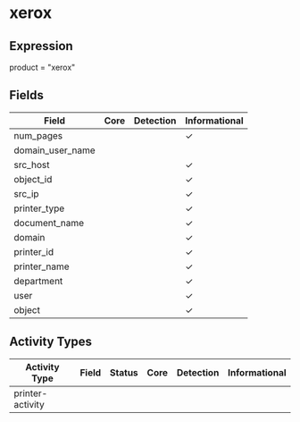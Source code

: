 xerox
=====

Expression
----------

product = "xerox"

Fields
------

| Field            | Core | Detection | Informational |
| ---------------- | ---- | --------- | ------------- |
| num_pages        |      |           | &#10003;      |
| domain_user_name |      |           |               |
| src_host         |      |           | &#10003;      |
| object_id        |      |           | &#10003;      |
| src_ip           |      |           | &#10003;      |
| printer_type     |      |           | &#10003;      |
| document_name    |      |           | &#10003;      |
| domain           |      |           | &#10003;      |
| printer_id       |      |           | &#10003;      |
| printer_name     |      |           | &#10003;      |
| department       |      |           | &#10003;      |
| user             |      |           | &#10003;      |
| object           |      |           | &#10003;      |

Activity Types
--------------

| Activity Type    | Field | Status | Core | Detection | Informational |
| ---------------- | ----- | ------ | ---- | --------- | ------------- |
| printer-activity |       |        |      |           |               |

